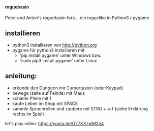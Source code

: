 #### roguebasin 

Peter und Anton's roguebasin fork...
ein roguelike in Python3 / pygame

## installieren
 * python3 installieren von http://python.org
 * pygame für python3 installieren mit 
   * 'pip install pygame' unter Windows  bzw.
   * 'sudo pip3 install pygame' unter Linux
   

## anleitung:

  * erkunde den Dungeon mit Cursortasten (oder Keypad)
  * bewege (zeile auf Feinde) mit Maus
  * schieße Pfeile mit f
  * kaufe Leben im Shop mit SPACE
  * sammle Spruchrollen und zaubere mit STRG + a-f (siehe Erklärung rechts im Spiel)
  
 let's play video:
 https://youtu.be/D77KX7wM254
  
  
